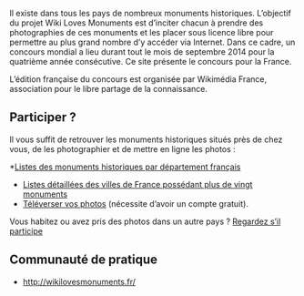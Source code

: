 

Il existe dans tous les pays de nombreux monuments historiques. L’objectif du projet Wiki Loves Monuments est d’inciter chacun à prendre des photographies de ces monuments et les placer sous licence libre pour permettre au plus grand nombre d’y accéder via Internet. Dans ce cadre, un concours mondial a lieu durant tout le mois de septembre 2014 pour la quatrième année consécutive. Ce site présente le concours pour la France.

L’édition française du concours est organisée par Wikimédia France, association pour le libre partage de la connaissance.

## Participer ?

Il vous suffit de retrouver les monuments historiques situés près de chez vous, de les photographier et de mettre en ligne les photos :

*[Listes des monuments historiques par département français](http://fr.wikipedia.org/wiki/Cat%C3%A9gorie:Liste_des_monuments_historiques_fran%C3%A7ais_par_d%C3%A9partement)
* [Listes détaillées des villes de France possédant plus de vingt monuments](http://fr.wikipedia.org/wiki/Liste_des_monuments_historiques_par_commune)
* [Téléverser vos photos](http://commons.wikimedia.org/w/index.php?title=Special:UploadWizard&campaign=wlm-fr&uselang=fr) (nécessite d’avoir un compte gratuit).

Vous habitez ou avez pris des photos dans un autre pays ? [Regardez s’il participe](http://www.wikilovesmonuments.org/)

## Communauté de pratique

* http://wikilovesmonuments.fr/

